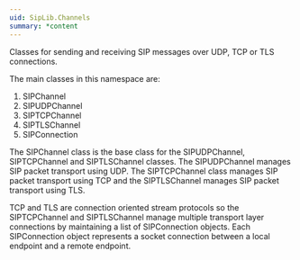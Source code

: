 ```yaml
---
uid: SipLib.Channels
summary: *content
---
```

Classes for sending and receiving SIP messages over UDP, TCP or TLS connections.

The main classes in this namespace are:
1. SIPChannel
2. SIPUDPChannel
3. SIPTCPChannel
4. SIPTLSChannel
5. SIPConnection

The SIPChannel class is the base class for the SIPUDPChannel, SIPTCPChannel and SIPTLSChannel classes. The SIPUDPChannel manages SIP packet transport using UDP. The SIPTCPChannel class manages SIP packet transport using TCP and the SIPTLSChannel manages SIP packet transport using TLS.

TCP and TLS are connection oriented stream protocols so the SIPTCPChannel and SIPTLSChannel manage multiple transport layer connections by maintaining a list of SIPConnection objects. Each SIPConnection object represents a socket connection between a local endpoint and a remote endpoint.
